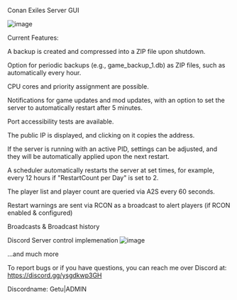 
Conan Exiles Server GUI

![image](https://github.com/user-attachments/assets/e889d633-47a8-4f1f-80d6-db6cc2f3f587)


Current Features:

A backup is created and compressed into a ZIP file upon shutdown.

Option for periodic backups (e.g., game_backup_1.db) as ZIP files, such as automatically every hour.

CPU cores and priority assignment are possible.

Notifications for game updates and mod updates, with an option to set the server to automatically restart after 5 minutes.

Port accessibility tests are available.

The public IP is displayed, and clicking on it copies the address.

If the server is running with an active PID, settings can be adjusted, and they will be automatically applied upon the next restart.

A scheduler automatically restarts the server at set times, for example, every 12 hours if "RestartCount per Day" is set to 2.

The player list and player count are queried via A2S every 60 seconds.

Restart warnings are sent via RCON as a broadcast to alert players (if RCON enabled & configured)

Broadcasts & Broadcast history

Discord Server control implemenation
![image](https://github.com/user-attachments/assets/2176307a-b9db-4d28-b2e6-a1dc99885bb9)


...and much more


To report bugs or if you have questions, you can reach me over Discord at: https://discord.gg/ysgdkwp3GH

Discordname: Getu|ADMIN

